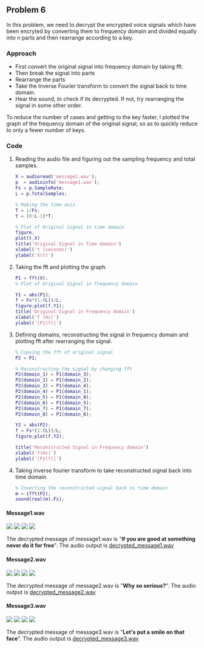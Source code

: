 ## Problem 6

In this problem, we need to decrypt the encrypted voice signals which have been encryted by converting them to frequency domain and divided equally into n parts and then rearrange according to a key.

### Approach

- First convert the original signal into frequency domain by taking fft.
- Then break the signal into parts
- Rearrange the parts
- Take the Inverse Fourier transform to convert the signal back to time domain.
- Hear the sound, to check if its decrypted. If not, try rearranging the signal in some other order.

To reduce the number of cases and getting to the key faster, I plotted the graph of the frequency domain of the original signal, so as to quickly reduce to only a fewer number of keys.

### Code

1. Reading the audio file and figuring out the sampling frequency and total samples.

    ```matlab
    X = audioread('message1.wav');
    p  = audioinfo('message1.wav');
    Fs = p.SampleRate;
    L = p.TotalSamples;

    % Making the time axis
    T = 1/Fs;
    t = (0:L-1)*T;

    % Plot of Original Signal in time domain
    figure;
    plot(t,X)
    title('Original Signal in Time domain')
    xlabel('t (seconds)')
    ylabel('X(t)')
    ```

2. Taking the fft and plotting the graph.

   ```matlab
   P1 = fft(X);
   % Plot of Original Signal in frequency domain

   Y1 = abs(P1);
   f = Fs*(1:(L))/L;
   figure;plot(f,Y1);
   title('Original Signal in Frequency domain')
   xlabel('f (Hz)')
   ylabel('|P1(f)|')
   ```

3. Defining domains, reconstructing the signal in frequency domain and plotting fft after rearranging the signal.

   ```matlab
   % Copying the fft of original signal
   P2 = P1;

   % Reconstructing the signal by changing fft 
   P2(domain_1) = P1(domain_3);
   P2(domain_2) = P1(domain_2);
   P2(domain_3) = P1(domain_4);
   P2(domain_4) = P1(domain_1);
   P2(domain_5) = P1(domain_8);
   P2(domain_6) = P1(domain_5);
   P2(domain_7) = P1(domain_7);
   P2(domain_8) = P1(domain_6);

   Y2 = abs(P2);
   f = Fs*(1:(L))/L;
   figure;plot(f,Y2);

   title('Reconstructed Signal in Frequency domain')
   xlabel('f(Hz)')
   ylabel('|P2(f)|')
   ```

4. Taking inverse fourier transform to take reconstructed signal back into time domain.

   ```matlab
   % Inverting the reconstructed signal back to time domain
   m = ifft(P2);
   sound(real(m),Fs);
   ```

#### Message1.wav

![](images/msg1_1.jpg)
![](images/msg1_2.jpg)
![](images/msg1_3.jpg)
![](images/msg1_4.jpg)

The decrypted message of message1.wav is "**If you are good at something never do it for free**". The audio output is [decrypted_message1.wav](audio/decrypted_message1.wav)

#### Message2.wav

![](images/msg2_1.jpg)
![](images/msg2_2.jpg)
![](images/msg2_3.jpg)
![](images/msg2_4.jpg)

The decrypted message of message2.wav is "**Why so serious?**". The audio output is [decrypted_message2.wav](audio/decrypted_message2.wav)

#### Message3.wav

![](images/msg3_1.jpg)
![](images/msg3_2.jpg)
![](images/msg3_3.jpg)
![](images/msg3_4.jpg)

The decrypted message of message3.wav is "**Let's put a smile on that face**". The audio output is [decrypted_message3.wav](audio/decrypted_message3.wav)